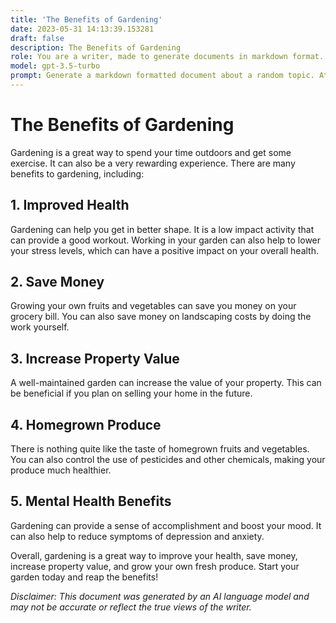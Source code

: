 ```yaml
---
title: 'The Benefits of Gardening'
date: 2023-05-31 14:13:39.153281
draft: false
description: The Benefits of Gardening
role: You are a writer, made to generate documents in markdown format. It is very important that all of the documents you generate are in valid markdown format.
model: gpt-3.5-turbo
prompt: Generate a markdown formatted document about a random topic. At the bottom, include a disclaimer explaining that the document was generated by you. The first line of the document should be the title. Make sure that the entire document is in proper markdown format, using a mix of various tags to make the document visually appealing.
---
```


# The Benefits of Gardening

Gardening is a great way to spend your time outdoors and get some exercise. It can also be a very rewarding experience. There are many benefits to gardening, including:

## 1. Improved Health

Gardening can help you get in better shape. It is a low impact activity that can provide a good workout. Working in your garden can also help to lower your stress levels, which can have a positive impact on your overall health.

## 2. Save Money

Growing your own fruits and vegetables can save you money on your grocery bill. You can also save money on landscaping costs by doing the work yourself.

## 3. Increase Property Value

A well-maintained garden can increase the value of your property. This can be beneficial if you plan on selling your home in the future.

## 4. Homegrown Produce

There is nothing quite like the taste of homegrown fruits and vegetables. You can also control the use of pesticides and other chemicals, making your produce much healthier.

## 5. Mental Health Benefits

Gardening can provide a sense of accomplishment and boost your mood. It can also help to reduce symptoms of depression and anxiety.

Overall, gardening is a great way to improve your health, save money, increase property value, and grow your own fresh produce. Start your garden today and reap the benefits!

*Disclaimer: This document was generated by an AI language model and may not be accurate or reflect the true views of the writer.*
